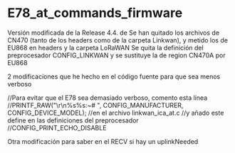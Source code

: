 # E78_at_commands_firmware
Versión modificada de la Release 4.4. de
Se han quitado los archivos de CN470 (tanto de los headers como de la carpeta Linkwan), y metido los de EU868 en headers y la carpeta LoRaWAN
Se quita la definición del preprocesador CONFIG_LINKWAN y se sustituye la de region CN470A por EU868

2 modificaciones que he hecho en el código fuente para que sea menos verboso

//Para evitar que el E78 sea demasiado verboso, comento esta línea
//PRINTF_RAW("\r\n%s%s:~# ", CONFIG_MANUFACTURER, CONFIG_DEVICE_MODEL);
//en el archivo linkwan_ica_at.c
//y añado este define en las definiciones del preprocesador
//CONFIG_PRINT_ECHO_DISABLE

Otra modificación para saber en el RECV si hay un uplinkNeeded



